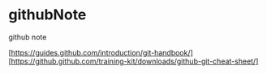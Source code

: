 # githubNote  
github note

[https://guides.github.com/introduction/git-handbook/]  
[https://github.github.com/training-kit/downloads/github-git-cheat-sheet/]  
